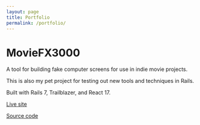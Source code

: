 ```yaml
---
layout: page
title: Portfolio
permalink: /portfolio/
---
```


# MovieFX3000

A tool for building fake computer screens for use in indie movie projects.

This is also my pet project for testing out new tools and techniques in Rails.

Built with Rails 7, Trailblazer, and React 17.

[Live site](http://moviefx3000.herokuapp.com/)

[Source code](https://gitlab.com/radamanthus/moviefx)
